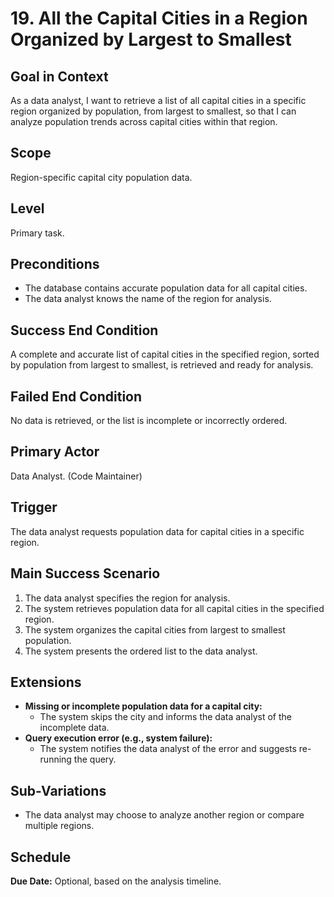 # 19. All the Capital Cities in a Region Organized by Largest to Smallest

## Goal in Context
As a data analyst, I want to retrieve a list of all capital cities in a specific region organized by population, from largest to smallest, so that I can analyze population trends across capital cities within that region.

## Scope
Region-specific capital city population data.

## Level
Primary task.

## Preconditions
- The database contains accurate population data for all capital cities.
- The data analyst knows the name of the region for analysis.

## Success End Condition
A complete and accurate list of capital cities in the specified region, sorted by population from largest to smallest, is retrieved and ready for analysis.

## Failed End Condition
No data is retrieved, or the list is incomplete or incorrectly ordered.

## Primary Actor
Data Analyst. (Code Maintainer)

## Trigger
The data analyst requests population data for capital cities in a specific region.

## Main Success Scenario
1. The data analyst specifies the region for analysis.
2. The system retrieves population data for all capital cities in the specified region.
3. The system organizes the capital cities from largest to smallest population.
4. The system presents the ordered list to the data analyst.

## Extensions
- **Missing or incomplete population data for a capital city:**
    - The system skips the city and informs the data analyst of the incomplete data.
- **Query execution error (e.g., system failure):**
    - The system notifies the data analyst of the error and suggests re-running the query.

## Sub-Variations
- The data analyst may choose to analyze another region or compare multiple regions.

## Schedule
**Due Date:** Optional, based on the analysis timeline.
